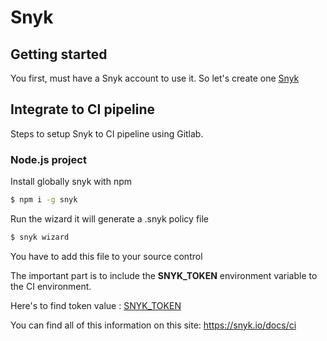 # Snyk

## Getting started

You first, must have a Snyk account to use it. So let's create one [Snyk](https://snyk.io/)

## Integrate to CI pipeline

Steps to setup Snyk to CI pipeline using Gitlab. 

### Node.js project

Install globally snyk with npm 

```bash
$ npm i -g snyk
```

Run the wizard it will generate a .snyk policy file

```bash
$ snyk wizard
```

You have to add this file to your source control

The important part is to include the **SNYK_TOKEN** environment variable to the CI environment. 

Here's to find token value : [SNYK_TOKEN](https://snyk.io/account/?fromGitHubAuth=true)

You can find all of this information on this site: https://snyk.io/docs/ci
